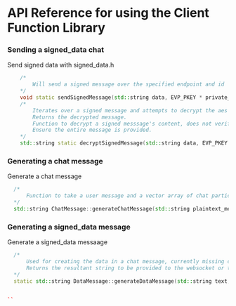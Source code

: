 # API Reference for using the Client Function Library



### Sending a signed_data chat

  Send signed data with signed_data.h

```cpp
    /* 
        Will send a signed message over the specified endpoint and id 
    */
    void static sendSignedMessage(std::string data, EVP_PKEY * private_key, websocket_endpoint* endpoint, int id, int counter);
    /* 
        Iterates over a signed message and attempts to decrypt the aes key with it's own private key
        Returns the decrypted message.
        Function to decrypt a signed messsage's content, does not verify the reciever or check counter
        Ensure the entire message is provided.
    */
    std::string static decryptSignedMessage(std::string data, EVP_PKEY * private_key);

```

### Generating a chat message 

  Generate a chat message

  ```cpp
    /*
        Function to take a user message and a vector array of chat participants and convert it to a json string for encrypting in DataMessage
    */
    std::string ChatMessage::generateChatMessage(std::string plaintext_message, std::vector<std::string> chat_participants);
  ```


### Generating a signed_data message
  
  Generate a signed_data messaage

  ```cpp
    /* 
        Used for creating the data in a chat message, currently missing client-info and time-to-die
        Returns the resultant string to be provided to the websocket or to be signed in signed_data function.
    */
    static std::string DataMessage::generateDataMessage(std::string text, std::vector<EVP_PKEY*> public_keys, std::vector<std::string> server_addresses);


  ``